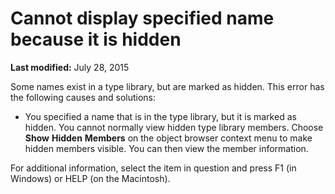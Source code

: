 
# Cannot display specified name because it is hidden

 **Last modified:** July 28, 2015

Some names exist in a type library, but are marked as hidden. This error has the following causes and solutions:


- You specified a name that is in the type library, but it is marked as hidden. You cannot normally view hidden type library members. Choose  **Show** **Hidden** **Members** on the object browser context menu to make hidden members visible. You can then view the member information.
    

For additional information, select the item in question and press F1 (in Windows) or HELP (on the Macintosh).
